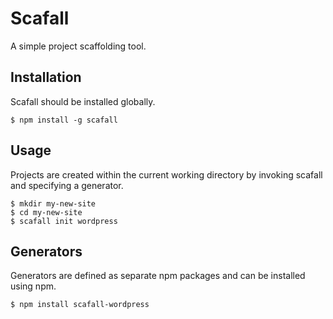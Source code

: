 Scafall
=======

A simple project scaffolding tool.

## Installation

Scafall should be installed globally.

```
$ npm install -g scafall
```

## Usage

Projects are created within the current working directory by invoking scafall
and specifying a generator.

```
$ mkdir my-new-site
$ cd my-new-site
$ scafall init wordpress
```

## Generators

Generators are defined as separate npm packages and can be installed using npm.

```
$ npm install scafall-wordpress
```

